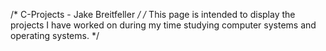 /* C-Projects - Jake Breitfeller */
/* This page is intended to display the projects I have worked on during my time studying computer systems and operating systems. */
